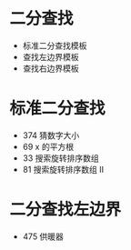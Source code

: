 # 二分查找

- 标准二分查找模板
- 查找左边界模板
- 查找右边界模板

# 标准二分查找

- 374 猜数字大小
- 69 x 的平方根
- 33 搜索旋转排序数组
- 81 搜索旋转排序数组 II



# 二分查找左边界

- 475 供暖器